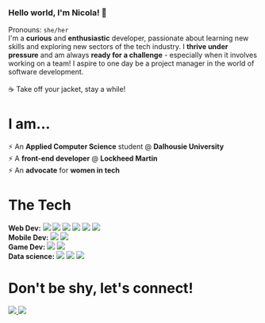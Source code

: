 ### Hello world, I'm Nicola! 👋
Pronouns: <code>she/her</code>
<br>
I'm a <b>curious</b> and <b>enthusiastic</b> developer, passionate about learning new skills and exploring new sectors of the tech industry. I <b>thrive under pressure</b> and am always <b>ready for a challenge</b> - especially when it involves working on a team! I aspire to one day be a project manager in the world of software development.<br>
<br>
:coffee: Take off your jacket, stay a while!
<br>
# I am...
⚡ An <b>Applied Computer Science</b> student @ <b>Dalhousie University</b><br>
⚡ A <b>front-end developer</b> @ <b>Lockheed Martin</b><br>
⚡ An <b>advocate</b> for <b>women in tech</b><br>

# The Tech
<b>Web Dev:</b>
<img src="https://img.shields.io/badge/HTML5-E34F26?style=for-the-badge&logo=html5&logoColor=white">
<img src="https://img.shields.io/badge/CSS3-1572B6?style=for-the-badge&logo=css3&logoColor=white">
<img src="https://img.shields.io/badge/JavaScript-323330?style=for-the-badge&logo=javascript&logoColor=F7DF1E">
<img src="https://img.shields.io/badge/PHP-777BB4?style=for-the-badge&logo=php&logoColor=white">
<img src="https://img.shields.io/badge/React-20232A?style=for-the-badge&logo=react&logoColor=61DAFB">
<img src="https://img.shields.io/badge/next.js-000000?style=for-the-badge&logo=nextdotjs&logoColor=white">
<br>
<b>Mobile Dev:</b> 
<img src="https://img.shields.io/badge/Android_Studio-3DDC84?style=for-the-badge&logo=android-studio&logoColor=white">
<img src="https://img.shields.io/badge/java-%23ED8B00.svg?style=for-the-badge&logo=java&logoColor=white">
<br>
<b>Game Dev:</b>
<img src="https://img.shields.io/badge/Unity-100000?style=for-the-badge&logo=unity&logoColor=white">
<img src="https://img.shields.io/badge/c%23-%23239120.svg?style=for-the-badge&logo=c-sharp&logoColor=white">
<br>
<b>Data science:</b>
<img src="https://img.shields.io/badge/python-3670A0?style=for-the-badge&logo=python&logoColor=ffdd54">
<img src="https://img.shields.io/badge/sqlite-%2307405e.svg?style=for-the-badge&logo=sqlite&logoColor=white">
<img src="https://img.shields.io/badge/MongoDB-%234ea94b.svg?style=for-the-badge&logo=mongodb&logoColor=white">
<br>

# Don't be shy, let's connect!
<a href="https://www.linkedin.com/in/nicola-downward" rel="nofollow">
  <img src="https://img.shields.io/badge/@nicoladownward-0072b1?style=for-the-badge&logo=LinkedIn&logoColor=white&link=www.linkedin.com/in/nicola-downward">
</a>
<a href="mailto:nicoladownward@dal.ca">
  <img src="https://img.shields.io/badge/nicoladownward-00a2ed?style=for-the-badge&logo=Microsoft-Outlook&logoColor=white&link=mailto:nicoladownward@dal.ca">
</a>

<!-- 
**ndownward/ndownward** is a ✨ _special_ ✨ repository because its `README.md` (this file) appears on your GitHub profile.

Here are some ideas to get you started:

- 🔭 I’m currently working on ...
- 🌱 I’m currently learning ...
- 👯 I’m looking to collaborate on ...
- 🤔 I’m looking for help with ...
- 💬 Ask me about ...
- 📫 How to reach me: ...
- 😄 Pronouns: ...
- ⚡ Fun fact: ...
 -->
